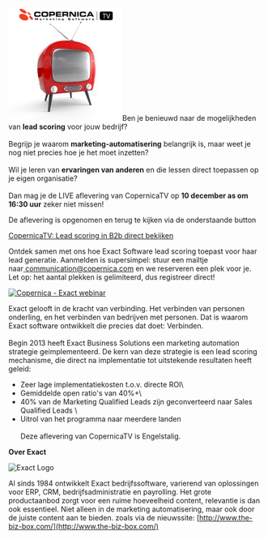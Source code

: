 ![CopernicaTV](../images/CopernicaTV.png)Ben je benieuwd naar de
mogelijkheden van **lead scoring** voor jouw bedrijf?\
\
 Begrijp je waarom **marketing-automatisering** belangrijk is, maar weet
je nog niet precies hoe je het moet inzetten? \
\
 Wil je leren van **ervaringen van anderen** en die lessen direct
toepassen op je eigen organisatie?\
\
 Dan mag je de LIVE aflevering van CopernicaTV op **10 december as om
16:30 uur** zeker niet missen!

De aflevering is opgenomen en terug te kijken via de onderstaande button

[CopernicaTV: Lead scoring in B2b direct
bekijken](https://www.copernica.com/nl/blog/registratie-van-copernica-tv-lead-scoring-in-b2b-case-exact-software "Registration CopernicaTV | Exact | December 10th")

Ontdek samen met ons hoe Exact Software lead scoring toepast voor haar
lead generatie. Aanmelden is supersimpel: stuur een mailtje
naar[ communication@copernica.com](mailto:communication@copernica.com?Subject=Register%20for%20Exact%20webinar&Body=I%20'd%20like%20to%20sign-up%20for%20the%20webinar%20on%20December%2010th%20at%203:30gmt%20(16:30%20CET)) en
we reserveren een plek voor je. Let op: het aantal plekken is
gelimiteerd, dus registreer direct!

[![](Copernicacom/Exact-webinar-header.png "Copernica - Exact webinar")](mailto:communication@copernica.com?Subject=Register%20for%20Exact%20webinar&Body=I%20'd%20like%20to%20sign-up%20for%20the%20webinar%20on%20December%2010th%20at%203:30gmt%20(16:30%20CET))

Exact gelooft in de kracht van verbinding. Het verbinden van personen
onderling, en het verbinden van bedrijven met personen. Dat is waarom
Exact software ontwikkelt die precies dat doet: Verbinden.\
\
Begin 2013 heeft Exact Business Solutions een marketing automation
strategie geimplementeerd. De kern van deze strategie is een lead
scoring mechanisme, die direct na implementatie tot uitstekende
resultaten heeft geleid:

- Zeer lage implementatiekosten t.o.v. directe ROI\
 - Gemiddelde open ratio's van 40%+\
- 40% van de Marketing Qualified Leads zijn geconverteerd naar Sales
Qualified Leads \
- Uitrol van het programma naar meerdere landen\
\
Deze aflevering van CopernicaTV is Engelstalig.

**Over Exact**

![Exact Logo](Copernicacom/exact-logo.png "Exact Logo")

Al sinds 1984 ontwikkelt Exact bedrijfssoftware, varierend van
oplossingen voor ERP, CRM, bedrijfsadministratie en payrolling. Het
grote productaanbod zorgt voor een ruime hoeveelheid content, relevantie
is dan ook essentieel. Niet alleen in de marketing automatisering, maar
ook door de juiste content aan te bieden. zoals via de
nieuwssite: [http://www.the-biz-box.com/](http://www.the-biz-box.com/)
